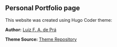 ## Personal Portfolio page 

This website was created using Hugo Coder theme:

**Author:** [Luiz F. A. de Prá](https://github.com/luizdepra)

**Theme Source:** [Theme Repository](https://github.com/luizdepra/hugo-coder/tree/main)


